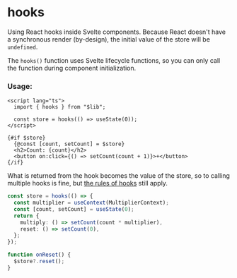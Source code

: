 # hooks

Using React hooks inside Svelte components.
Because React doesn't have a synchronous render (by-design), the initial value of the store will be `undefined`.

The `hooks()` function uses Svelte lifecycle functions, so you can only call the function during component initialization.

### Usage:

```svelte
<script lang="ts">
  import { hooks } from "$lib";

  const store = hooks(() => useState(0));
</script>

{#if $store}
  {@const [count, setCount] = $store}
  <h2>Count: {count}</h2>
  <button on:click={() => setCount(count + 1)}>+</button>
{/if}
```

What is returned from the hook becomes the value of the store, so to calling multiple hooks is fine, but [the rules of hooks](https://reactjs.org/docs/hooks-rules.html) still apply.

```ts
const store = hooks(() => {
  const multiplier = useContext(MultiplierContext);
  const [count, setCount] = useState(0);
  return {
    multiply: () => setCount(count * multiplier),
    reset: () => setCount(0),
  };
});

function onReset() {
  $store?.reset();
}
```
